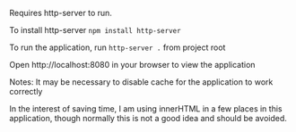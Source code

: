 Requires http-server to run.

To install http-server
`npm install http-server`

To run the application, run `http-server .` from project root

Open http://localhost:8080 in your browser to view the application

Notes:
It may be necessary to disable cache for the application to work correctly

In the interest of saving time, I am using innerHTML in a few places in this application, though normally this is not a good idea and should be avoided.